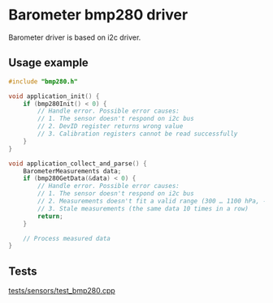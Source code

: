 # Barometer bmp280 driver

Barometer driver is based on i2c driver.

## Usage example

```c++
#include "bmp280.h"

void application_init() {
    if (bmp280Init() < 0) {
        // Handle error. Possible error causes:
        // 1. The sensor doesn't respond on i2c bus
        // 2. DevID register returns wrong value
        // 3. Calibration registers cannot be read successfully
    }
}

void application_collect_and_parse() {
    BarometerMeasurements data;
    if (bmp280GetData(&data) < 0) {
        // Handle error. Possible error causes:
        // 1. The sensor doesn't respond on i2c bus
        // 2. Measurements doesn't fit a valid range (300 … 1100 hPa, -40 … +85 °C)
        // 3. Stale measurements (the same data 10 times in a row)
        return;
    }

    // Process measured data
}
```

## Tests

[tests/sensors/test_bmp280.cpp](../../tests/sensors/test_bmp280.cpp)
